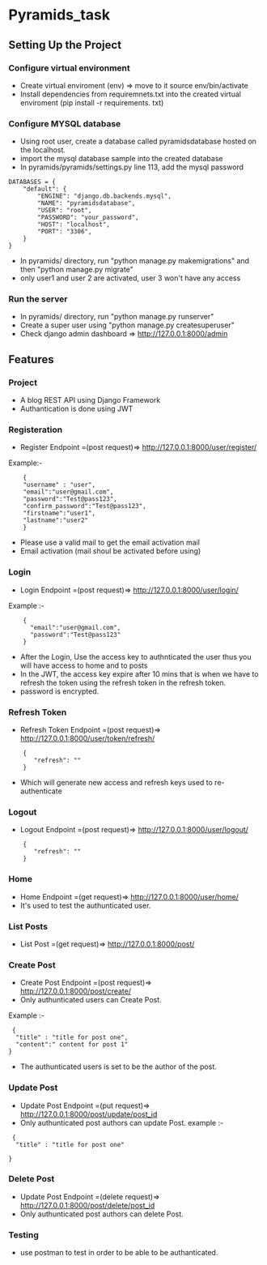  # Pyramids_task

## Setting Up the Project

### Configure virtual environment
- Create virtual enviroment (env) => move to it source env/bin/activate
- Install dependencies from requiremnets.txt into the created virtual enviroment (pip install -r requirements. txt)

### Configure MYSQL database
- Using root user, create a database called pyramidsdatabase hosted on the localhost.
- import the mysql database sample into the created database 
- In pyramids/pyramids/settings.py line 113, add the mysql password

```
DATABASES = {
    "default": {
        "ENGINE": "django.db.backends.mysql",
        "NAME": "pyramidsdatabase",
        "USER": "root",
        "PASSWORD": "your_password",
        "HOST": "localhost",
        "PORT": "3306",
    }
}
```

- In  pyramids/ directory, run "python manage.py makemigrations" and then "python manage.py migrate"
- only user1 and user 2 are activated, user 3 won't have any access
### Run the server
- In pyramids/ directory, run "python manage.py runserver"
- Create a super user using "python manage.py createsuperuser"
- Check django admin dashboard => http://127.0.0.1:8000/admin

## Features

### Project 
- A blog REST API using Django Framework
- Authantication is done using JWT

### Registeration
- Register Endpoint =(post request)=> http://127.0.0.1:8000/user/register/
  
Example:-
```
    {
    "username" : "user",
    "email":"user@gmail.com",
    "password":"Test@pass123",
    "confirm_password":"Test@pass123",
    "firstname":"user1",
    "lastname":"user2"
    }
````
- Please use a valid mail to get the email activation mail
- Email activation (mail shoul be activated before using)

### Login
- Login Endpoint =(post request)=> http://127.0.0.1:8000/user/login/

Example :-
```
    {
      "email":"user@gmail.com",
      "password":"Test@pass123"
    }
````
- After the Login, Use the access key to authnticated the user thus you will have access to home and to posts
- In the JWT, the access key expire after 10 mins that is when we have to refresh the token using the refresh token in the refresh token.
- password is encrypted.

### Refresh Token
-  Refresh Token Endpoint =(post request)=> http://127.0.0.1:8000/user/token/refresh/
```
    {
       "refresh": ""
    }
````

- Which will generate new access and refresh keys used to re-authenticate

### Logout 
- Logout Endpoint =(post request)=> http://127.0.0.1:8000/user/logout/  
```
    {
       "refresh": ""
    }
````
### Home 
- Home Endpoint =(get request)=> http://127.0.0.1:8000/user/home/
- It's used to test the authunticated user.

### List Posts
- List Post =(get request)=> http://127.0.0.1:8000/post/

### Create Post
- Create Post Endpoint =(post request)=> http://127.0.0.1:8000/post/create/
- Only authunticated users can Create Post.

Example :-
```
 {
  "title" : "title for post one",
  "content":" content for post 1"
}
````
- The authunticated users is set to be the author of the post.

### Update Post
- Update Post Endpoint =(put request)=> http://127.0.0.1:8000/post/update/post_id
- Only authunticated post authors can update Post.
example :-
```
 {
  "title" : "title for post one"

}
```

### Delete Post
- Update Post Endpoint =(delete request)=> http://127.0.0.1:8000/post/delete/post_id
- Only authunticated post authors can delete Post.

### Testing
- use postman to test in order to be able to be authanticated.

